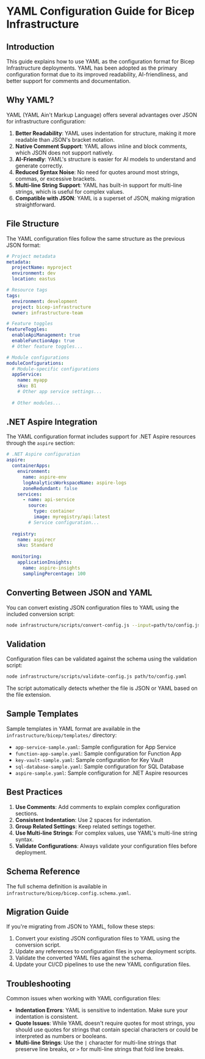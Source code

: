 # YAML Configuration Guide for Bicep Infrastructure

## Introduction

This guide explains how to use YAML as the configuration format for Bicep Infrastructure deployments. YAML has been adopted as the primary configuration format due to its improved readability, AI-friendliness, and better support for comments and documentation.

## Why YAML?

YAML (YAML Ain't Markup Language) offers several advantages over JSON for infrastructure configuration:

1. **Better Readability**: YAML uses indentation for structure, making it more readable than JSON's bracket notation.
2. **Native Comment Support**: YAML allows inline and block comments, which JSON does not support natively.
3. **AI-Friendly**: YAML's structure is easier for AI models to understand and generate correctly.
4. **Reduced Syntax Noise**: No need for quotes around most strings, commas, or excessive brackets.
5. **Multi-line String Support**: YAML has built-in support for multi-line strings, which is useful for complex values.
6. **Compatible with JSON**: YAML is a superset of JSON, making migration straightforward.

## File Structure

The YAML configuration files follow the same structure as the previous JSON format:

```yaml
# Project metadata
metadata:
  projectName: myproject
  environment: dev
  location: eastus

# Resource tags
tags:
  environment: development
  project: bicep-infrastructure
  owner: infrastructure-team

# Feature toggles
featureToggles:
  enableApiManagement: true
  enableFunctionApp: true
  # Other feature toggles...

# Module configurations
moduleConfigurations:
  # Module-specific configurations
  appService:
    name: myapp
    sku: B1
    # Other app service settings...
  
  # Other modules...
```

## .NET Aspire Integration

The YAML configuration format includes support for .NET Aspire resources through the `aspire` section:

```yaml
# .NET Aspire configuration
aspire:
  containerApps:
    environment:
      name: aspire-env
      logAnalyticsWorkspaceName: aspire-logs
      zoneRedundant: false
    services:
      - name: api-service
        source:
          type: container
          image: myregistry/api:latest
        # Service configuration...
  
  registry:
    name: aspirecr
    sku: Standard
    
  monitoring:
    applicationInsights:
      name: aspire-insights
      samplingPercentage: 100
```

## Converting Between JSON and YAML

You can convert existing JSON configuration files to YAML using the included conversion script:

```bash
node infrastructure/scripts/convert-config.js --input=path/to/config.json --output=path/to/config.yaml
```

## Validation

Configuration files can be validated against the schema using the validation script:

```bash
node infrastructure/scripts/validate-config.js path/to/config.yaml
```

The script automatically detects whether the file is JSON or YAML based on the file extension.

## Sample Templates

Sample templates in YAML format are available in the `infrastructure/bicep/templates/` directory:

- `app-service-sample.yaml`: Sample configuration for App Service
- `function-app-sample.yaml`: Sample configuration for Function App
- `key-vault-sample.yaml`: Sample configuration for Key Vault
- `sql-database-sample.yaml`: Sample configuration for SQL Database
- `aspire-sample.yaml`: Sample configuration for .NET Aspire resources

## Best Practices

1. **Use Comments**: Add comments to explain complex configuration sections.
2. **Consistent Indentation**: Use 2 spaces for indentation.
3. **Group Related Settings**: Keep related settings together.
4. **Use Multi-line Strings**: For complex values, use YAML's multi-line string syntax.
5. **Validate Configurations**: Always validate your configuration files before deployment.

## Schema Reference

The full schema definition is available in `infrastructure/bicep/bicep.config.schema.yaml`.

## Migration Guide

If you're migrating from JSON to YAML, follow these steps:

1. Convert your existing JSON configuration files to YAML using the conversion script.
2. Update any references to configuration files in your deployment scripts.
3. Validate the converted YAML files against the schema.
4. Update your CI/CD pipelines to use the new YAML configuration files.

## Troubleshooting

Common issues when working with YAML configuration files:

- **Indentation Errors**: YAML is sensitive to indentation. Make sure your indentation is consistent.
- **Quote Issues**: While YAML doesn't require quotes for most strings, you should use quotes for strings that contain special characters or could be interpreted as numbers or booleans.
- **Multi-line Strings**: Use the `|` character for multi-line strings that preserve line breaks, or `>` for multi-line strings that fold line breaks.
